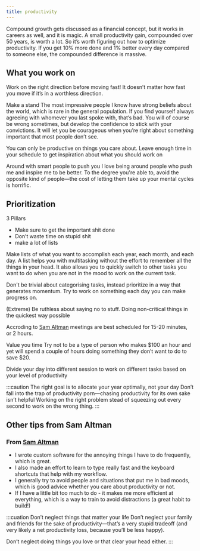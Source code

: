 ```yaml
---
title: productivity
---
```


Compound growth gets discussed as a financial concept, but it works in careers as well, and it is magic.  A small productivity gain, compounded over 50 years, is worth a lot.  So it’s worth figuring out how to optimize productivity. If you get 10% more done and 1% better every day compared to someone else, the compounded difference is massive. 



## What you work on

Work on the right direction before moving fast!
It doesn’t matter how fast you move if it’s in a worthless direction. 


Make a stand
The most impressive people I know have strong beliefs about the world, which is rare in the general population.  If you find yourself always agreeing with whomever you last spoke with, that’s bad.  You will of course be wrong sometimes, but develop the confidence to stick with your convictions.  It will let you be courageous when you’re right about something important that most people don’t see.


You can only be productive on things you care about. Leave enough time in your schedule to get inspiration about what you should work on


Around with smart people to push you
I love being around people who push me and inspire me to be better.  To the degree you're able to, avoid the opposite kind of people—the cost of letting them take up your mental cycles is horrific. 


## Prioritization

3 Pillars
- Make sure to get the important shit done
- Don’t waste time on stupid shit
- make a lot of lists


Make lists of what you want to accomplish each year, each month, and each day.
A list helps you with multitasking without the effort to remember all the things in your head.
It also allows you to quickly switch to other tasks you want to do when you are not in the mood to work on the current task.



Don't be trivial about categorising tasks, instead prioritize in a way that generates momentum. 
Try to work on something each day you can make progress on.


(Extreme) Be ruthless about saying no to stuff. Doing non-critical things in the quickest way possible

Accroding to [Sam Altman](https://blog.samaltman.com/)  meetings are best scheduled for 15-20 minutes, or 2 hours.


Value you time
Try not to be a type of person who makes $100 an hour and yet will spend a couple of hours doing something they don’t want to do to save $20.


Divide your day into different session to work on different tasks based on your level of productivity


:::caution The right goal is to allocate your year optimally, not your day
Don’t fall into the trap of productivity porn—chasing productivity for its own sake isn’t helpful
Working on the right problem stead of squeezing out every second to work on the wrong thing.
:::


## Other tips from Sam Altman

### From [Sam Altman](https://blog.samaltman.com/)

- I wrote custom software for the annoying things I have to do frequently, which is great. 
- I also made an effort to learn to type really fast and the keyboard shortcuts that help with my workflow.
- I generally try to avoid people and situations that put me in bad moods, which is good advice whether you care about productivity or not.
- If I have a little bit too much to do - it makes me more efficient at everything, which is a way to train to avoid distractions (a great habit to build!)

:::cuation Don’t neglect things that matter your life
Don’t neglect your family and friends for the sake of productivity—that’s a very stupid tradeoff (and very likely a net productivity loss, because you’ll be less happy).  

Don’t neglect doing things you love or that clear your head either.
:::
